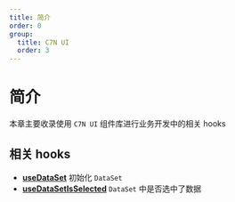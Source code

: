```yaml
---
title: 简介
order: 0
group:
  title: C7N UI
  order: 3
---
```


# 简介

本章主要收录使用 `C7N UI` 组件库进行业务开发中的相关 hooks

## 相关 hooks

- **[useDataSet](/c7n/use-data-set)** 初始化 `DataSet`
- **[useDataSetIsSelected](/c7n/use-data-set-is-selected)** `DataSet` 中是否选中了数据
